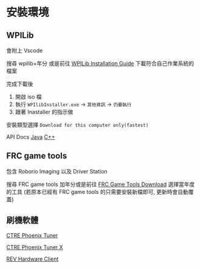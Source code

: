 <!-- title: FRC8725 軟體培訓教學 - 安裝環境與刷機(2023) -->
<!-- description: 撰寫程式前的前置作業 -->
<!-- category: programming -->
<!-- tags: FRC8725 -->
<!-- published time: 2023/09/08 -->

# 安裝環境
## WPILib
會附上 Vscode

搜尋 wpilib+年分 或是前往 [WPILib Installation Guide](https://docs.wpilib.org/en/stable/docs/zero-to-robot/step-2/wpilib-setup.html) 下載符合自己作業系統的檔案

完成下載後 
1. 開啟 iso 檔
2. 執行 `WPIlibInstaller.exe` -> `其他資訊` -> `仍要執行`
3. 跟著 Inastaller 的指示做

安裝類型選擇 `Download for this computer only(fastest)`

API Docs 
[Java](https://github.wpilib.org/allwpilib/docs/release/java/index.html) 
[C++](https://github.wpilib.org/allwpilib/docs/release/cpp/index.html)

## FRC game tools
包含 Roborio Imaging 以及 Driver Station

搜尋 FRC game tools 加年分或是前往 [FRC Game Tools Download](https://www.ni.com/zh-tw/support/downloads/drivers/download.frc-game-tools.html#479842) 選擇當年度的工具
(若原本已經有 FRC game tools 的只需要安裝新檔即可, 更新時會自動覆蓋)

## 刷機軟體
[CTRE Phoenix Tuner](https://store.ctr-electronics.com/software/)

[CTRE Phoenix Tuner X](https://apps.microsoft.com/detail/9NVV4PWDW27Z?hl=en-US&gl=US)

[REV Hardware Client](https://docs.revrobotics.com/rev-hardware-client/)